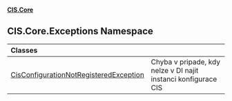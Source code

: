 #### [CIS.Core](index.md 'index')

## CIS.Core.Exceptions Namespace

| Classes | |
| :--- | :--- |
| [CisConfigurationNotRegisteredException](CIS.Core.Exceptions.CisConfigurationNotRegisteredException.md 'CIS.Core.Exceptions.CisConfigurationNotRegisteredException') | Chyba v pripade, kdy nelze v DI najit instanci konfigurace CIS |

